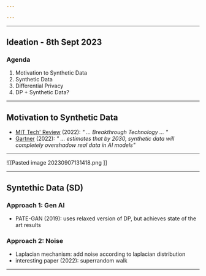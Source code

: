 ```yaml
---

---
```


---
## Ideation    - 8th Sept 2023
### Agenda
1. Motivation to Synthetic Data
2. Synthetic Data
3. Differential Privacy
4. DP + Synthetic Data?
  
---
## Motivation to Synthetic Data

- [ MIT Tech' Review](https://www.technologyreview.com/2022/02/23/1045416/10-breakthrough-technologies-2022/#synthetic-data-for-ai) (2022): *" ... Breakthrough Technology ... "*
- [Gartner](https://www.gartner.com/en/newsroom/press-releases/2022-06-22-is-synthetic-data-the-future-of-ai) (2022): *" ... estimates that by 2030, synthetic data will completely overshadow real data in AI models"*

--- 

![[Pasted image 20230907131418.png  ]]

---
## Syntethic Data (SD)

### Approach 1: Gen AI
- PATE-GAN (2019): uses relaxed version of DP, but achieves state of the art results
### Approach 2: Noise
- Laplacian mechanism: add noise according to laplacian distribution
- interesting paper (2022): superrandom walk  

---
## Differential Privacy (DP)
OG definition by Dwork et al (2006)

---
## DP + SD = ???

---

## Brainstorming


---
